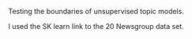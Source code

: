 Testing the boundaries of unsupervised topic models.

I used the SK learn link to the 20 Newsgroup data set. 
